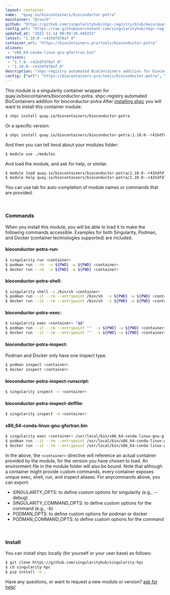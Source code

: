 ```yaml
---
layout: container
name:  "quay.io/biocontainers/bioconductor-potra"
maintainer: "@vsoch"
github: "https://github.com/singularityhub/shpc-registry/blob/main/quay.io/biocontainers/bioconductor-potra/container.yaml"
config_url: "https://raw.githubusercontent.com/singularityhub/shpc-registry/main/quay.io/biocontainers/bioconductor-potra/container.yaml"
updated_at: "2022-11-14 00:09:36.449253"
latest: "1.10.0--r41hdfd78af_0"
container_url: "https://biocontainers.pro/tools/bioconductor-potra"
aliases:
 - "x86_64-conda-linux-gnu-gfortran.bin"
versions:
 - "1.7.0--r41hdfd78af_0"
 - "1.10.0--r41hdfd78af_0"
description: "shpc-registry automated BioContainers addition for bioconductor-potra"
config: {"url": "https://biocontainers.pro/tools/bioconductor-potra", "maintainer": "@vsoch", "description": "shpc-registry automated BioContainers addition for bioconductor-potra", "latest": {"1.10.0--r41hdfd78af_0": "sha256:24a3ab746b236bd4aade3033477fff7034dfcc7d63e14ffa895ac70751c596df"}, "tags": {"1.7.0--r41hdfd78af_0": "sha256:646d9a88c2a5920305d2cac63ec44f0f1e3554a30407962edcc29d9deffe6737", "1.10.0--r41hdfd78af_0": "sha256:24a3ab746b236bd4aade3033477fff7034dfcc7d63e14ffa895ac70751c596df"}, "docker": "quay.io/biocontainers/bioconductor-potra", "aliases": {"x86_64-conda-linux-gnu-gfortran.bin": "/usr/local/bin/x86_64-conda-linux-gnu-gfortran.bin"}}
---
```


This module is a singularity container wrapper for quay.io/biocontainers/bioconductor-potra.
shpc-registry automated BioContainers addition for bioconductor-potra
After [installing shpc](#install) you will want to install this container module:


```bash
$ shpc install quay.io/biocontainers/bioconductor-potra
```

Or a specific version:

```bash
$ shpc install quay.io/biocontainers/bioconductor-potra:1.10.0--r41hdfd78af_0
```

And then you can tell lmod about your modules folder:

```bash
$ module use ./modules
```

And load the module, and ask for help, or similar.

```bash
$ module load quay.io/biocontainers/bioconductor-potra/1.10.0--r41hdfd78af_0
$ module help quay.io/biocontainers/bioconductor-potra/1.10.0--r41hdfd78af_0
```

You can use tab for auto-completion of module names or commands that are provided.

<br>

### Commands

When you install this module, you will be able to load it to make the following commands accessible.
Examples for both Singularity, Podman, and Docker (container technologies supported) are included.

#### bioconductor-potra-run:

```bash
$ singularity run <container>
$ podman run --rm  -v ${PWD} -w ${PWD} <container>
$ docker run --rm  -v ${PWD} -w ${PWD} <container>
```

#### bioconductor-potra-shell:

```bash
$ singularity shell -s /bin/sh <container>
$ podman run --it --rm --entrypoint /bin/sh  -v ${PWD} -w ${PWD} <container>
$ docker run --it --rm --entrypoint /bin/sh  -v ${PWD} -w ${PWD} <container>
```

#### bioconductor-potra-exec:

```bash
$ singularity exec <container> "$@"
$ podman run --it --rm --entrypoint ""  -v ${PWD} -w ${PWD} <container> "$@"
$ docker run --it --rm --entrypoint ""  -v ${PWD} -w ${PWD} <container> "$@"
```

#### bioconductor-potra-inspect:

Podman and Docker only have one inspect type.

```bash
$ podman inspect <container>
$ docker inspect <container>
```

#### bioconductor-potra-inspect-runscript:

```bash
$ singularity inspect -r <container>
```

#### bioconductor-potra-inspect-deffile:

```bash
$ singularity inspect -d <container>
```


#### x86_64-conda-linux-gnu-gfortran.bin

```bash
$ singularity exec <container> /usr/local/bin/x86_64-conda-linux-gnu-gfortran.bin
$ podman run --it --rm --entrypoint /usr/local/bin/x86_64-conda-linux-gnu-gfortran.bin   -v ${PWD} -w ${PWD} <container> -c " $@"
$ docker run --it --rm --entrypoint /usr/local/bin/x86_64-conda-linux-gnu-gfortran.bin   -v ${PWD} -w ${PWD} <container> -c " $@"
```



In the above, the `<container>` directive will reference an actual container provided
by the module, for the version you have chosen to load. An environment file in the
module folder will also be bound. Note that although a container
might provide custom commands, every container exposes unique exec, shell, run, and
inspect aliases. For anycommands above, you can export:

 - SINGULARITY_OPTS: to define custom options for singularity (e.g., --debug)
 - SINGULARITY_COMMAND_OPTS: to define custom options for the command (e.g., -b)
 - PODMAN_OPTS: to define custom options for podman or docker
 - PODMAN_COMMAND_OPTS: to define custom options for the command

<br>

### Install

You can install shpc locally (for yourself or your user base) as follows:

```bash
$ git clone https://github.com/singularityhub/singularity-hpc
$ cd singularity-hpc
$ pip install -e .
```

Have any questions, or want to request a new module or version? [ask for help!](https://github.com/singularityhub/singularity-hpc/issues)